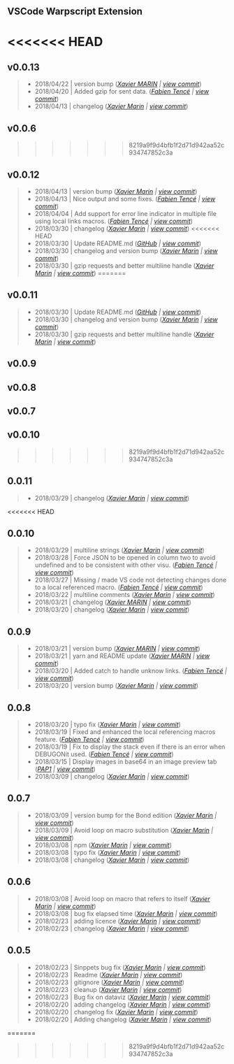 VSCode Warpscript Extension
---

<<<<<<< HEAD
=======
## v0.0.13

> +  2018/04/22  | version bump  (*[Xavier MARIN](marin.xavier@gmail.com) | [view commit](https://github.com/Giwi/VSCode-WarpScriptLangage//commit/97d672144f2268499e74d0c10d18b78e343feaf3)*)
> +  2018/04/20  | Added gzip for sent data.  (*[Fabien Tencé](fabien.tence@cityzendata.com) | [view commit](https://github.com/Giwi/VSCode-WarpScriptLangage//commit/ee4cb68da6f9c29c35e30bee23c7bdfd462634f9)*)
> +  2018/04/13  | changelog  (*[Xavier Marin](marin.xavier@gmail.com) | [view commit](https://github.com/Giwi/VSCode-WarpScriptLangage//commit/946d9b7ede831bd6169256b07250858fcceafdc2)*)

## v0.0.6


>>>>>>> 8219a9f9d4bfb1f2d71d942aa52c934747852c3a
## v0.0.12

> +  2018/04/13  | version bump  (*[Xavier Marin](marin.xavier@gmail.com) | [view commit](https://github.com/Giwi/VSCode-WarpScriptLangage//commit/7218118f1ccf80a6a0232ab80cabff3cbc969100)*)
> +  2018/04/13  | Nice output and some fixes.  (*[Fabien Tencé](fabien.tence@cityzendata.com) | [view commit](https://github.com/Giwi/VSCode-WarpScriptLangage//commit/cd385109af65eb60f5d12f788dcf48fe8c01cbbe)*)
> +  2018/04/04  | Add support for error line indicator in multiple file using local links macros.  (*[Fabien Tencé](fabien.tence@cityzendata.com) | [view commit](https://github.com/Giwi/VSCode-WarpScriptLangage//commit/d207082baef5823caaf60f0a982343c934da3b78)*)
> +  2018/03/30  | changelog  (*[Xavier Marin](marin.xavier@gmail.com) | [view commit](https://github.com/Giwi/VSCode-WarpScriptLangage//commit/76e684ffcb887d7ea6428590ab40680e1fcea6a8)*)
<<<<<<< HEAD
> +  2018/03/30  | Update README.md  (*[GitHub](noreply@github.com) | [view commit](https://github.com/Giwi/VSCode-WarpScriptLangage//commit/6527dc8a58effb26f5eed35099d340594b062ca2)*)
> +  2018/03/30  | changelog and version bump  (*[Xavier Marin](marin.xavier@gmail.com) | [view commit](https://github.com/Giwi/VSCode-WarpScriptLangage//commit/8fb5f4c2cd60675c57e18f0e22b6a6204ee5bc34)*)
> +  2018/03/30  | gzip requests and better multiline handle  (*[Xavier Marin](marin.xavier@gmail.com) | [view commit](https://github.com/Giwi/VSCode-WarpScriptLangage//commit/d67dc2cda595e7ce5bd6eb0e3d6dc73f96a89281)*)
=======

## v0.0.11

> +  2018/03/30  | Update README.md  (*[GitHub](noreply@github.com) | [view commit](https://github.com/Giwi/VSCode-WarpScriptLangage//commit/6527dc8a58effb26f5eed35099d340594b062ca2)*)
> +  2018/03/30  | changelog and version bump  (*[Xavier Marin](marin.xavier@gmail.com) | [view commit](https://github.com/Giwi/VSCode-WarpScriptLangage//commit/8fb5f4c2cd60675c57e18f0e22b6a6204ee5bc34)*)
> +  2018/03/30  | gzip requests and better multiline handle  (*[Xavier Marin](marin.xavier@gmail.com) | [view commit](https://github.com/Giwi/VSCode-WarpScriptLangage//commit/d67dc2cda595e7ce5bd6eb0e3d6dc73f96a89281)*)

## v0.0.9


## v0.0.8


## v0.0.7


## v0.0.10

>>>>>>> 8219a9f9d4bfb1f2d71d942aa52c934747852c3a

## 0.0.11

> +  2018/03/29  | changelog  (*[Xavier Marin](marin.xavier@gmail.com) | [view commit](https://github.com/Giwi/VSCode-WarpScriptLangage//commit/f42c2f5505e160948c556cd601f5406ce03d3c2c)*)

<<<<<<< HEAD
## 0.0.10

> +  2018/03/29  | multiline strings  (*[Xavier Marin](marin.xavier@gmail.com) | [view commit](https://github.com/Giwi/VSCode-WarpScriptLangage//commit/096b10e00c746581ab3eed71f49e61b806694b4a)*)
> +  2018/03/28  | Force JSON to be opened in column two to avoid undefined and to be consistent with other visu.  (*[Fabien Tencé](fabien.tence@cityzendata.com) | [view commit](https://github.com/Giwi/VSCode-WarpScriptLangage//commit/495b112c775e7a94d2ecc62ca3aef9339a65928c)*)
> +  2018/03/27  | Missing / made VS code not detecting changes done to a local referenced macro.  (*[Fabien Tencé](fabien.tence@cityzendata.com) | [view commit](https://github.com/Giwi/VSCode-WarpScriptLangage//commit/434867c08195ae7bb3d021a5bc5be14c22956a25)*)
> +  2018/03/22  | multiline comments  (*[Xavier Marin](marin.xavier@gmail.com) | [view commit](https://github.com/Giwi/VSCode-WarpScriptLangage//commit/069dd9ceba95cbc825a76f772327847073bd59f3)*)
> +  2018/03/21  | changelog  (*[Xavier MARIN](marin.xavier@gmail.com) | [view commit](https://github.com/Giwi/VSCode-WarpScriptLangage//commit/be8a18446ebac0e17b50a8385bd3e2cee070888b)*)
> +  2018/03/20  | changelog  (*[Xavier Marin](marin.xavier@gmail.com) | [view commit](https://github.com/Giwi/VSCode-WarpScriptLangage//commit/264d8d22237cc2d0a5e33fb2695cbc89322644ab)*)

## 0.0.9

> +  2018/03/21  | version bump  (*[Xavier MARIN](marin.xavier@gmail.com) | [view commit](https://github.com/Giwi/VSCode-WarpScriptLangage//commit/65ccd295891ea48d48c919c6e4afdeea6a90a0e5)*)
> +  2018/03/21  | yarn and README update  (*[Xavier MARIN](marin.xavier@gmail.com) | [view commit](https://github.com/Giwi/VSCode-WarpScriptLangage//commit/c66fe948f0bf6d612498f50ab81a9de064f8f8c4)*)
> +  2018/03/20  | Added catch to handle unknow links.  (*[Fabien Tencé](fabien.tence@cityzendata.com) | [view commit](https://github.com/Giwi/VSCode-WarpScriptLangage//commit/1f5ca68d7bca337b9c19ccebd003cb9f74b4190a)*)
> +  2018/03/20  | version bump  (*[Xavier Marin](marin.xavier@gmail.com) | [view commit](https://github.com/Giwi/VSCode-WarpScriptLangage//commit/7398e311bb481649a62e447808ce077794660488)*)

## 0.0.8

> +  2018/03/20  | typo fix  (*[Xavier Marin](marin.xavier@gmail.com) | [view commit](https://github.com/Giwi/VSCode-WarpScriptLangage//commit/1456e6bc675ab858a27cf23ea94e0053f68eb008)*)
> +  2018/03/19  | Fixed and enhanced the local referencing macros feature.  (*[Fabien Tencé](fabien.tence@cityzendata.com) | [view commit](https://github.com/Giwi/VSCode-WarpScriptLangage//commit/1e9e7a1d3fe6b0efc44f4a436aa3148d0d8114d3)*)
> +  2018/03/19  | Fix to display the stack even if there is an error when DEBUGONit used.  (*[Fabien Tencé](fabien.tence@cityzendata.com) | [view commit](https://github.com/Giwi/VSCode-WarpScriptLangage//commit/fa77247a20074f2bc58f688694aeff0d70cde130)*)
> +  2018/03/15  | Display images in base64 in an image preview tab  (*[PAP1](pierre.papin@cityzendata.com) | [view commit](https://github.com/Giwi/VSCode-WarpScriptLangage//commit/a49acf09b1e6b1f69f6d8d73928502dfcc1f9fe9)*)
> +  2018/03/09  | changelog  (*[Xavier Marin](marin.xavier@gmail.com) | [view commit](https://github.com/Giwi/VSCode-WarpScriptLangage//commit/48f3c719cbb6625cc364a4ebb68232323c1f8376)*)

## 0.0.7

> +  2018/03/09  | version bump for the Bond edition  (*[Xavier Marin](marin.xavier@gmail.com) | [view commit](https://github.com/Giwi/VSCode-WarpScriptLangage//commit/34a5156ac2008c08280a4a1ba0855c291d70d8fa)*)
> +  2018/03/09  | Avoid loop on macro substitution  (*[Xavier Marin](marin.xavier@gmail.com) | [view commit](https://github.com/Giwi/VSCode-WarpScriptLangage//commit/28a321352f721a4a9e8daddea06db168cb4c6bef)*)
> +  2018/03/08  | npm  (*[Xavier Marin](marin.xavier@gmail.com) | [view commit](https://github.com/Giwi/VSCode-WarpScriptLangage//commit/9615a444f9398988f1fc43133af6c8580f67c991)*)
> +  2018/03/08  | typo fix  (*[Xavier Marin](marin.xavier@gmail.com) | [view commit](https://github.com/Giwi/VSCode-WarpScriptLangage//commit/b3767938a03279cbec7eae906dec7e74ef09ba5b)*)
> +  2018/03/08  | changelog  (*[Xavier Marin](marin.xavier@gmail.com) | [view commit](https://github.com/Giwi/VSCode-WarpScriptLangage//commit/04d8ca33ec12dbf48d6a46a3316ec8089c841dec)*)

## 0.0.6

> +  2018/03/08  | Avoid loop on macro that refers to itself  (*[Xavier Marin](marin.xavier@gmail.com) | [view commit](https://github.com/Giwi/VSCode-WarpScriptLangage//commit/ae698a64fa014c6d4674432104f4076be587ccd0)*)
> +  2018/03/08  | bug fix elapsed time  (*[Xavier Marin](marin.xavier@gmail.com) | [view commit](https://github.com/Giwi/VSCode-WarpScriptLangage//commit/01d62c82563dd941e9f497d42c13a3027c5b0ce8)*)
> +  2018/02/23  | adding licence  (*[Xavier Marin](marin.xavier@gmail.com) | [view commit](https://github.com/Giwi/VSCode-WarpScriptLangage//commit/711e8d393629a4868a2f31c2e1f7c06d279f962e)*)
> +  2018/02/23  | changelog  (*[Xavier Marin](marin.xavier@gmail.com) | [view commit](https://github.com/Giwi/VSCode-WarpScriptLangage//commit/25ec2d29a0686776716e27277b53dfd4aa107478)*)

## 0.0.5

> +  2018/02/23  | Sinppets bug fix  (*[Xavier Marin](marin.xavier@gmail.com) | [view commit](https://github.com/Giwi/VSCode-WarpScriptLangage//commit/26d494150dc7c7600a1fbeb813edd9df17f98eed)*)
> +  2018/02/23  | Readme  (*[Xavier Marin](marin.xavier@gmail.com) | [view commit](https://github.com/Giwi/VSCode-WarpScriptLangage//commit/390fdd200d17a877f712069832b871da52cf7331)*)
> +  2018/02/23  | gitignore  (*[Xavier Marin](marin.xavier@gmail.com) | [view commit](https://github.com/Giwi/VSCode-WarpScriptLangage//commit/699941ff3ff4aa722ab8a37e96c3e275b3cbc4fd)*)
> +  2018/02/23  | cleanup  (*[Xavier Marin](marin.xavier@gmail.com) | [view commit](https://github.com/Giwi/VSCode-WarpScriptLangage//commit/11a92e9a2e1d64e70aa979b74f859ca973716d5d)*)
> +  2018/02/23  | Bug fix on dataviz  (*[Xavier Marin](marin.xavier@gmail.com) | [view commit](https://github.com/Giwi/VSCode-WarpScriptLangage//commit/04ade9a88c04bb19501de30456c24f09ba63dbe6)*)
> +  2018/02/20  | adding changelog  (*[Xavier Marin](marin.xavier@gmail.com) | [view commit](https://github.com/Giwi/VSCode-WarpScriptLangage//commit/a5b982b3fba46fd3c3a185a2861b3f8ec84b4f51)*)
> +  2018/02/20  | changelog fix  (*[Xavier Marin](marin.xavier@gmail.com) | [view commit](https://github.com/Giwi/VSCode-WarpScriptLangage//commit/1f534b1027c0400d4fe019920fff3042d1bafa0c)*)
> +  2018/02/20  | Adding changelog  (*[Xavier Marin](marin.xavier@gmail.com) | [view commit](https://github.com/Giwi/VSCode-WarpScriptLangage//commit/edfcfdb4d644567210d8bf883525929c45e3654b)*)

=======
>>>>>>> 8219a9f9d4bfb1f2d71d942aa52c934747852c3a

